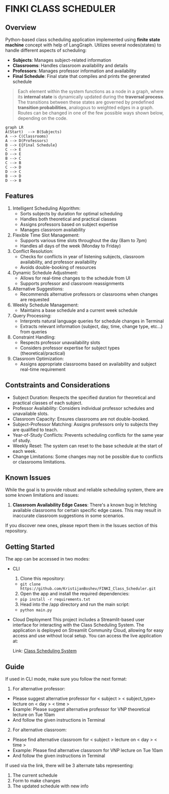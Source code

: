 # FINKI CLASS SCHEDULER
## Overview

Python-based class scheduling application implemented using **finite state machine** concept with help of LangGraph. Utilizes several nodes(states) to handle different aspects of scheduling:
- **Subjects**: Manages subject-related information
- **Classrooms**: Handles classroom availability and details
- **Professors**: Manages professor information and availability
- **Final Schedule**: Final state that compiles and prints the generated schedule
> Each element within the system functions as a node in a graph, where its **internal state** is dynamically updated during the **traversal process**. The transitions between these states are governed by predefined **transition probabilities**, analogous to weighted edges in a graph. Routes can be changed in one of the few possible ways shown below, depending on the code.
```mermaid
graph LR
A(Start)  --> B(Subjects)
A --> C(Classrooms)
A --> D(Professors)
B --> E{Final Schedule}
C --> E
D --> E
B --> C
C --> B
C --> D
D --> C
B --> D
D --> B
```


## Features

1.  Intelligent Scheduling Algorithm:
    -   Sorts subjects by duration for optimal scheduling
    -   Handles both theoretical and practical classes
    -   Assigns professors based on subject expertise
    -   Manages classroom availability
2.  Flexible Time Slot Management:
    -   Supports various time slots throughout the day (8am to 7pm)
    -   Handles all days of the week (Monday to Friday)
3.  Conflict Resolution:
    -   Checks for conflicts in year of listening subjects, classroom availability, and professor availability
    -   Avoids double-booking of resources
4.  Dynamic Schedule Adjustment:
    -   Allows for real-time changes to the schedule from UI
    -   Supports professor and classroom reassignments
5.  Alternative Suggestions:
    -   Recommends alternative professors or classrooms when changes are requested
6.  Weekly Schedule Management:
    -   Maintains a base schedule and a current week schedule
7.  Query Processing:
    -   Interprets natural language queries for schedule changes in Terminal
    -   Extracts relevant information (subject, day, time, change type, etc...) from queries
8.  Constraint Handling:
    -   Respects professor unavailability slots
    -   Considers professor expertise for subject types (theoretical/practical)
9.  Classroom Optimization:
    -   Assigns appropriate classrooms based on availability and subject real-time requirement

 

## Contstraints and Considerations

-   Subject Duration: Respects the specified duration for theoretical and practical classes of each subject.
-   Professor Availability: Considers individual professor schedules and unavailable slots.
-   Classroom Capacity: Ensures classrooms are not double-booked.
-   Subject-Professor Matching: Assigns professors only to subjects they are qualified to teach.
-   Year-of-Study Conflicts: Prevents scheduling conflicts for the same year of study.
-   Weekly Reset: The system can reset to the base schedule at the start of each week.
-   Change Limitations: Some changes may not be possible due to conflicts or classrooms limitations.

  ## Known Issues
While the goal is to provide robust and reliable scheduling system, there are some known limitations and issues:
1. **Classroom Availability Edge Cases**: There's a known bug in fetching available classrooms for certain specific edge cases. This may result in inaccurate classroom suggestions in some scenarios.

If you discover new ones, please report them in the Issues section of this repository.

## Getting Started
The app can be accessed in two modes:
 -  CLI
	 1.  Clone this repository:
	 - `git clone https://github.com/KristijanBoshev/FINKI_Class_Scheduler.git`
	 2. Open the app and install the required dependencies:
	 - `pip install -r requirements.txt`
	 3.  Head into the /app directory and run the main script:
	- `python main.py`
- Cloud Deployment
	This project includes a Streamlit-based user interface for interacting with the Class Scheduling System. The application is deployed on Streamlit Community Cloud, allowing for easy access and use without local setup. You can access the live application at:

	Link: [Class Scheduling System](https://finki-class-scheduler.streamlit.app/)

## Guide
If used in CLI mode, make sure you follow the next format:

 1. For alternative professor:
 - Please suggest alternative professor for < subject > < subject_type> lecture on < day > < time >
 - Example: Please suggest alternative professor for VNP theoretical lecture on Tue 10am
 - And follow the given instructions in Terminal
2. For alternative classroom:
- Please find alternative classroom for < subject > lecture on < day > < time >
- Example: Please find alternative classroom for VNP lecture on Tue 10am	 
- And follow the given instructions in Terminal

If used via the link, there will be 3 alternate tabs representing:

 1. The current schedule
 2. Form to make changes 
 3. The updated schedule with new info

